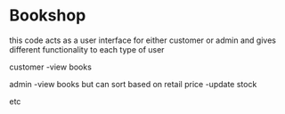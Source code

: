 # Bookshop
this code acts as a user interface for either customer or admin and gives different functionality to each type of user

customer
-view books

admin
-view books but can sort based on retail price
-update stock

 etc
